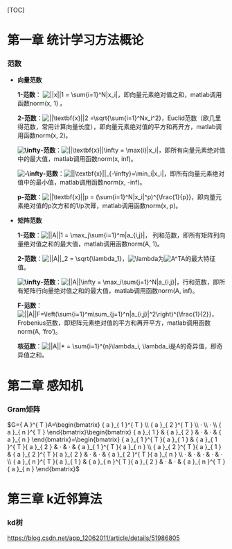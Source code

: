 [TOC]

# 第一章 统计学习方法概论

### 范数

- **向量范数**

  **1-范数**： ![||x||_1 = \sum_{i=1}^N|x_i|](https://www.zhihu.com/equation?tex=%7C%7Cx%7C%7C_1+%3D+%5Csum_%7Bi%3D1%7D%5EN%7Cx_i%7C)，即向量元素绝对值之和，matlab调用函数norm(x, 1) 。

  **2-范数**：![||\textbf{x}||_2 =\sqrt{\sum_{i=1}^Nx_i^2}](https://www.zhihu.com/equation?tex=%7C%7C%5Ctextbf%7Bx%7D%7C%7C_2+%3D%5Csqrt%7B%5Csum_%7Bi%3D1%7D%5ENx_i%5E2%7D)，Euclid范数（欧几里得范数，常用计算向量长度），即向量元素绝对值的平方和再开方，matlab调用函数norm(x, 2)。

  **![\infty](https://www.zhihu.com/equation?tex=%5Cinfty)-范数**：![||\textbf{x}||_\infty = \max_{i}|x_i|](https://www.zhihu.com/equation?tex=%7C%7C%5Ctextbf%7Bx%7D%7C%7C_%5Cinfty+%3D+%5Cmax_%7Bi%7D%7Cx_i%7C)，即所有向量元素绝对值中的最大值，matlab调用函数norm(x, inf)。

  **![-\infty](https://www.zhihu.com/equation?tex=-%5Cinfty)-范数**：![||\textbf{x}||_{-\infty}=\min_i|x_i|](https://www.zhihu.com/equation?tex=%7C%7C%5Ctextbf%7Bx%7D%7C%7C_%7B-%5Cinfty%7D%3D%5Cmin_i%7Cx_i%7C)，即所有向量元素绝对值中的最小值，matlab调用函数norm(x, -inf)。

  **p-范数**：![||\textbf{x}||_p = (\sum_{i=1}^N|x_i|^p)^{\frac{1}{p}}](https://www.zhihu.com/equation?tex=%7C%7C%5Ctextbf%7Bx%7D%7C%7C_p+%3D+%28%5Csum_%7Bi%3D1%7D%5EN%7Cx_i%7C%5Ep%29%5E%7B%5Cfrac%7B1%7D%7Bp%7D%7D)，即向量元素绝对值的p次方和的1/p次幂，matlab调用函数norm(x, p)。

- **矩阵范数**

  **1-范数**：![||A||_1 = \max_j\sum_{i=1}^m|a_{i,j}|](https://www.zhihu.com/equation?tex=%7C%7CA%7C%7C_1+%3D+%5Cmax_j%5Csum_%7Bi%3D1%7D%5Em%7Ca_%7Bi%2Cj%7D%7C)， 列和范数，即所有矩阵列向量绝对值之和的最大值，matlab调用函数norm(A, 1)。

  **2-范数**：![||A||_2 = \sqrt{\lambda_1}](https://www.zhihu.com/equation?tex=%7C%7CA%7C%7C_2+%3D+%5Csqrt%7B%5Clambda_1%7D)，![\lambda<br/>](https://www.zhihu.com/equation?tex=%5Clambda%3Cbr%2F%3E)为![A^TA](https://www.zhihu.com/equation?tex=A%5ETA)的最大特征值。

  **![\infty](https://www.zhihu.com/equation?tex=%5Cinfty)-范数**：![||A||_\infty = \max_i\sum_{j=1}^N|a_{i,j}|](https://www.zhihu.com/equation?tex=%7C%7CA%7C%7C_%5Cinfty+%3D+%5Cmax_i%5Csum_%7Bj%3D1%7D%5EN%7Ca_%7Bi%2Cj%7D%7C)，行和范数，即所有矩阵行向量绝对值之和的最大值，matlab调用函数norm(A, inf)。

  **F-范数**：![||A||_F=\left(\sum_{i=1}^m\sum_{j=1}^n|a_{i,j}|^2\right)^{\frac{1}{2}}](https://www.zhihu.com/equation?tex=%7C%7CA%7C%7C_F%3D%5Cleft%28%5Csum_%7Bi%3D1%7D%5Em%5Csum_%7Bj%3D1%7D%5En%7Ca_%7Bi%2Cj%7D%7C%5E2%5Cright%29%5E%7B%5Cfrac%7B1%7D%7B2%7D%7D)，Frobenius范数，即矩阵元素绝对值的平方和再开平方，matlab调用函数norm(A, ’fro‘)。

  **核范数**：![||A||_* = \sum_{i=1}^{n}\lambda_i, \lambda_i](https://www.zhihu.com/equation?tex=%7C%7CA%7C%7C_%2A+%3D+%5Csum_%7Bi%3D1%7D%5E%7Bn%7D%5Clambda_i%2C+%5Clambda_i)是A的奇异值，即奇异值之和。





# 第二章 感知机

### Gram矩阵

$G={ A }^{ T }A=\begin{bmatrix} { a }_{ 1 }^{ T } \\ { a }_{ 2 }^{ T } \\ · \\ · \\ { a }_{ n }^{ T } \end{bmatrix}\begin{bmatrix} { a }_{ 1 } & { a }_{ 2 } & · & · & { a }_{ n } \end{bmatrix}=\begin{bmatrix} { a }_{ 1 }^{ T }{ a }_{ 1 } & { a }_{ 1 }^{ T }{ a }_{ 2 } & · & · & { a }_{ 1 }^{ T }{ a }_{ n } \\ { a }_{ 2 }^{ T }{ a }_{ 1 } & { a }_{ 2 }^{ T }{ a }_{ 2 } & · & · & { a }_{ 2 }^{ T }{ a }_{ n } \\ · & · & · & · & · \\ { a }_{ n }^{ T }{ a }_{ 1 } & { a }_{ n }^{ T }{ a }_{ 2 } & · & · & { a }_{ n }^{ T }{ a }_{ n } \end{bmatrix}$







# 第三章 k近邻算法

### kd树

https://blog.csdn.net/app_12062011/article/details/51986805